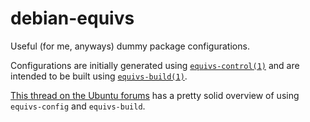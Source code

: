 # debian-equivs

Useful (for me, anyways) dummy package configurations.

Configurations are initially generated using [`equivs-control(1)`](https://manpages.debian.org/stable/equivs/equivs-control.1.en.html) and are intended to be built using [`equivs-build(1)`](https://manpages.debian.org/stable/equivs/equivs-build.1.en.html).

[This thread on the Ubuntu forums](https://ubuntuforums.org/showthread.php?t=726317) has a pretty solid overview of using `equivs-config` and `equivs-build`.
